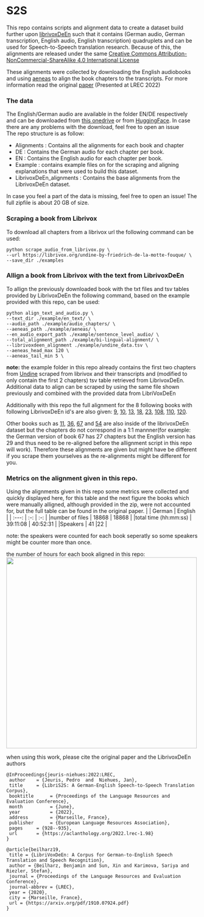 # S2S
This repo contains scripts and alignment data to create a dataset build further upon [librivoxDeEn](https://www.cl.uni-heidelberg.de/statnlpgroup/librivoxdeen/) such that it contains (German audio, German transcription, English audio, English transcription) quadruplets and can be used for Speech-to-Speech translation research. Because of this, the alignments are released under the same [Creative Commons Attribution-NonCommercial-ShareAlike 4.0 International License](https://creativecommons.org/licenses/by-nc-sa/4.0/) <div>
 These alignments were collected by downloading the English audiobooks and using [aeneas](https://github.com/readbeyond/aeneas) to align the book chapters to the transcripts. For more information read the original [paper](https://arxiv.org/abs/2204.10593) (Presented at LREC 2022)

### The data
The English/German audio are available in the folder EN/DE respectively and can be downloaded from [this onedrive](https://onedrive.live.com/embed?cid=DCE49ACC2BDA7D8C&resid=DCE49ACC2BDA7D8C%2115663&authkey=ANmUz8gRUoyxmjk) or from [HuggingFace](https://huggingface.co/datasets/PedroDKE/LibriS2S). In case there are any problems with the download, feel free to open an issue <br/>
The repo structure is as follow:
- Alignments : Contains all the alignments for each book and chapter
- DE : Contains the German audio for each chapter per book.
- EN : Contains the English audio for each chapter per book.
- Example : contains example files on for the scraping and aligning explanations that were used to build this dataset.
- LibrivoxDeEn_alignments : Contains the base alignments from the LibrivoxDeEn dataset. <br/>

In case you feel a part of the data is missing, feel free to open an issue!
The full zipfile is about 20 GB of size.

### Scraping a book from Librivox
To download all chapters from a librivox url the following command can be used:
```
python scrape_audio_from_librivox.py \
--url https://librivox.org/undine-by-friedrich-de-la-motte-fouque/ \
--save_dir ./examples
```

### Allign a book from Librivox with the text from LibrivoxDeEn
To allign the previously downloaded book with the txt files and tsv tables provided by LibrivoxDeEn the following command, based on the example provided with this repo, can be used:
```
python align_text_and_audio.py \
--text_dir ./example/en_text/ \
--audio_path ./example/audio_chapters/ \
--aeneas_path ./example/aeneas/ \
--en_audio_export_path ./example/sentence_level_audio/ \
--total_alignment_path ./example/bi-lingual-alignment/ \
--librivoxdeen_alignment ./example/undine_data.tsv \
--aeneas_head_max 120 \
--aeneas_tail_min 5 \
```
**note:** the example folder in this repo already contains the first two chapters from [Undine](https://librivox.org/undine-by-friedrich-de-la-motte-fouque/) scraped from librivox and their transcripts and (modified to only contain the first 2 chapters) tsv table retrieved from LibrivoxDeEn.
Additional data to align can be scraped by using the same file shown previously and combined with the provided data from LibriVoxDeEn

Additionally with this repo the full alignment for the 8 following books with following LibrivoxDeEn id's are also given:
[9](https://librivox.org/the-picture-of-dorian-gray-1891-version-by-oscar-wilde/), [10](https://librivox.org/pandoras-box-by-frank-wedekind/), [13](https://librivox.org/survivors-of-the-chancellor-by-jules-verne/), [18](https://librivox.org/undine-by-friedrich-de-la-motte-fouque/), [23](https://librivox.org/around-the-world-in-80-days-by-jules-verne/), [108](https://librivox.org/elective-affinities-by-johann-wolfgang-von-goethe/), [110](https://librivox.org/candide-by-voltaire-3/), [120](https://librivox.org/the-metamorphosis-by-franz-kafka/).

Other books such as [11](https://librivox.org/the-castle-of-otranto-by-horace-walpole/), [36](https://librivox.org/the-rider-on-the-white-horse-by-theodor-storm/), [67](https://librivox.org/frankenstein-or-the-modern-prometheus-1818-by-mary-wollstonecraft-shelley/) and [54](https://librivox.org/white-nights-other-stories-by-fyodor-dostoyevsky/) are also inside of the librivoxDeEn dataset but the chapters do not correspond in a 1:1 mannner(for example: the German version of book 67 has 27 chapters but the English version has 29 and thus need to be re-aligned before the allignment script in this repo will work). Therefore these alignments are given but might have be different if you scrape them yourselves as the re-alignments might be different for you.
### Metrics on the alignment given in this repo.
Using the alignments given in this repo some metrics were collected and quickly displayed here, for this table and the next figure the books which were manually alligned, although provided in the zip, were not accounted for, but the full table can be found in the original paper.
|  | German | English  |
| :---:   | :-: | :-: |
|number of files  | 18868 | 18868 |
|total time (hh:mm:ss) | 39:11:08 | 40:52:31 |
|Speakers | 41 |22 |

note: the speakers were counted for each book seperatly so some speakers might be counter more than once.

the number of hours for each book aligned in this repo:<br>
<img src="https://user-images.githubusercontent.com/43861296/122250648-1f5f7f80-ceca-11eb-84fd-344a2261bf47.png" width="500">
 
 when using this work, please cite the original paper and the LibrivoxDeEn authors
 ```
@InProceedings{jeuris-niehues:2022:LREC,
  author    = {Jeuris, Pedro  and  Niehues, Jan},
  title     = {LibriS2S: A German-English Speech-to-Speech Translation Corpus},
  booktitle      = {Proceedings of the Language Resources and Evaluation Conference},
  month          = {June},
  year           = {2022},
  address        = {Marseille, France},
  publisher      = {European Language Resources Association},
  pages     = {928--935},
  url       = {https://aclanthology.org/2022.lrec-1.98}
}
 ```
 ```
 @article{beilharz19,
  title = {LibriVoxDeEn: A Corpus for German-to-English Speech Translation and Speech Recognition},
  author = {Beilharz, Benjamin and Sun, Xin and Karimova, Sariya and Riezler, Stefan},
  journal = {Proceedings of the Language Resources and Evaluation Conference},
  journal-abbrev = {LREC},
  year = {2020},
  city = {Marseille, France},
  url = {https://arxiv.org/pdf/1910.07924.pdf}
}
```
 

